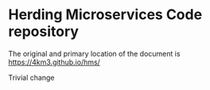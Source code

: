 # Herding Microservices Code repository
The original and primary location of the document is https://4km3.github.io/hms/

Trivial change

